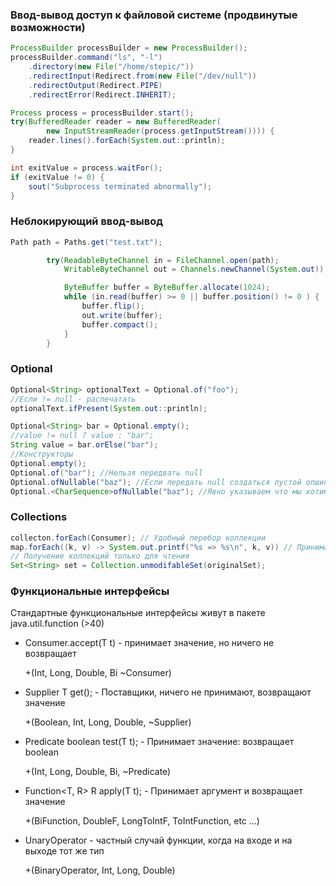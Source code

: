 ### Ввод-вывод доступ к файловой системе (продвинутые возможности)
```Java
ProcessBuilder processBuilder = new ProcessBuilder();
processBuilder.command("ls", "-l")
	.directory(new File("/home/stepic/"))
	.redirectInput(Redirect.from(new File("/dev/null"))
	.redirectOutput(Redirect.PIPE)
	.redirectError(Redirect.INHERIT);

Process process = processBuilder.start();
try(BufferedReader reader = new BufferedReader(
		new InputStreamReader(process.getInputStream()))) {
	reader.lines().forEach(System.out::println);
}

int exitValue = process.waitFor();
if (exitValue != 0) {
	sout("Subprocess terminated abnormally");
}
```
### Неблокирующий ввод-вывод
```Java
Path path = Paths.get("test.txt");

        try(ReadableByteChannel in = FileChannel.open(path);
            WritableByteChannel out = Channels.newChannel(System.out)) {

            ByteBuffer buffer = ByteBuffer.allocate(1024);
            while (in.read(buffer) >= 0 || buffer.position() != 0 ) {
                buffer.flip();
                out.write(buffer);
                buffer.compact();
            }
        }
```
### Optional
```Java
Optional<String> optionalText = Optional.of("foo");
//Если != null - распечатать
optionalText.ifPresent(System.out::println);

Optional<String> bar = Optional.empty();
//value != null ? value : "bar";
String value = bar.orElse("bar");
//Конструкторы
Optional.empty();
Optional.of("bar"); //Нельзя передвать null
Optional.ofNullable("baz"); //Если передать null создаться пустой опшинал
Optional.<CharSequence>ofNullable("baz"); //Явно указываем что мы хотим CharSequence

```

### Collections
```Java
collecton.forEach(Consumer); // Удобный перебор коллекции
map.forEach((k, v) -> System.out.printf("%s => %s\n", k, v)) // Принимает BiConsumer<T, U>
// Получение коллекций только для чтения
Set<String> set = Collection.unmodifableSet(originalSet);
```

### Функциональные интерфейсы
Стандартные функциональные интерфейсы живут в пакете java.util.function (>40)

* Consumer<T>.accept(T t) - принимает значение, но ничего не возвращает

  +(Int, Long, Double, Bi ~Consumer) 


* Supplier<T t>   T get();  - Поставщики, ничего не принимают, возвращают значение

  +(Boolean, Int, Long, Double, ~Supplier) 

* Predicate<T> boolean test(T t); - Принимает значение: возвращает boolean

  +(Int, Long, Double, Bi, ~Predicate)  

* Function<T, R> R apply(T t); - Принимает аргумент и возвращает значение

  +(BiFunction, DoubleF, LongToIntF, ToIntFunction, etc ...)

* UnaryOperator<T> - частный случай функции, когда на входе и на выходе тот же тип
  
  +(BinaryOperator, Int, Long, Double)
```Java

```